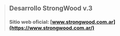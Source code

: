 > ## Desarrollo StrongWood v.3
> 
> ### Sitio web oficial: [www.strongwood.com.ar](https://www.strongwood.com.ar/)
